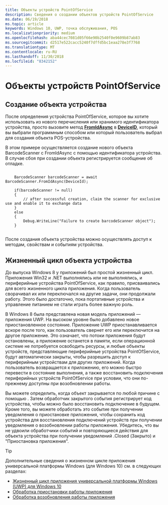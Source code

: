 ```yaml
---
title: Объекты устройств PointOfService
description: Сведения о создании объектов устройств PointOfService
ms.date: 06/19/2018
ms.topic: article
keywords: Windows 10, UWP, точка обслуживания, POS
ms.localizationpriority: medium
ms.openlocfilehash: aba44cec7081d05f66e90b2540f0e9609b87ab83
ms.sourcegitcommit: d2517e522cacc5240f7dffd5bc1eaa278e3f7768
ms.translationtype: MT
ms.contentlocale: ru-RU
ms.lasthandoff: 11/30/2018
ms.locfileid: "8342152"
---
```

# <a name="pointofservice-device-objects"></a>Объекты устройств PointOfService

## <a name="creating-a-device-object"></a>Создание объекта устройства
После определения устройства PointOfService, которое вы хотите использовать из нового перечисления или хранимого идентификатора устройства, просто вызовите метод [**FromIdAsync**](https://docs.microsoft.com/uwp/api/windows.devices.pointofservice.barcodescanner.fromidasync) в [**DeviceID**](https://docs.microsoft.com/uwp/api/windows.devices.enumeration.deviceinformation.id), который вы выбрали программным способом или который пользователь выбрал для создания объекта POS-устройства.

В этом примере осуществляется создание нового объекта BarcodeScanner с FromIdAsync с помощью идентификатора устройства. В случае сбоя при создании объекта регистрируется сообщение об отладке.

```Csharp

    BarcodeScanner barcodeScanner = await BarcodeScanner.FromIdAsync(DeviceId);

    if(barcodeScanner != null)
    {
        // after successful creation, claim the scanner for exclusive use and enable it to exchange data
    }
    else
    {
        Debug.WriteLine("Failure to create barcodeScanner object");
    }
    
```

После создания объекта устройства можно осуществлять доступ к методам, свойствам и событиям устройства.  

## <a name="device-object-lifecycle"></a>Жизненный цикл объекта устройства
До выпуска Windows 8 у приложений был простой жизненный цикл. Приложения Win32 и .NET выполнялись или не выполнялись, и периферийные устройства PointOfService, как правило, присваивались для всего жизненного цикла приложения. Когда пользователь сворачивал их или переключался на другие задачи, они продолжали работу. Этого было достаточно, пока портативные устройства и управление питанием не стали играть более важную роль.

В Windows 8 была представлена новая модель приложений — приложения UWP. На высоком уровне было добавлено новое приостановленное состояние. Приложение UWP приостанавливается вскоре после того, как пользователь свернет его или переключится на другое приложение. Это означает, что потоки приложения будут остановлены, а приложение останется в памяти, если операционной системе не потребуется освободить ресурсы, и любые объекты устройств, представляющие периферийные устройства PointOfService, будут автоматически закрыты, чтобы разрешить доступ к периферийным устройствам для других приложений. Когда пользователь возвращается к приложению, его можно быстро перевести в состояние выполнения, а также восстановить подключения периферийных устройств PointOfService при условии, что они по-прежнему доступны при возобновлении работы.

Вы можете определить, когда объект закрывается по любой причине с помощью <DeviceObject>. Затем обработчик закрытого события регистрирует код устройства, чтобы можно было восстановить подключение в будущем.   Кроме того, вы можете обработать это событие при получении уведомления о приостановке приложения, чтобы сохранить код устройства для восстановления подключений устройств при получении уведомления о возобновлении работы приложения.  Убедитесь, что вы не удвоили обработчики событий и повторяющиеся действия для объекта устройства при получении уведомлений <DeviceObject>.Closed (Закрыто) и "Приостановка приложения".

> [!TIP]
> Дополнительные сведения о жизненном цикле приложения универсальной платформы Windows (для Windows 10) см. в следующих разделах:
> - [Жизненный цикл приложения универсальной платформы Windows (UWP) для Windows 10](../launch-resume/app-lifecycle.md)
> - [Обработка приостановки работы приложения](../launch-resume/suspend-an-app.md)
> - [Обработка возобновления работы приложения](../launch-resume/resume-an-app.md)
